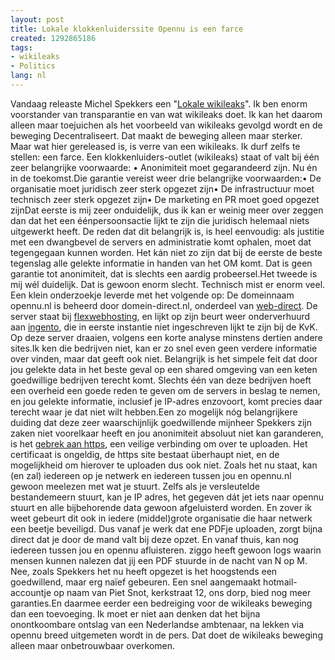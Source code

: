 ```yaml
---
layout: post
title: Lokale klokkenluiderssite Opennu is een farce
created: 1292865186
tags:
- wikileaks
- Politics
lang: nl
---
```

Vandaag releaste Michel Spekkers een "[Lokale wikileaks](http://opennu.nl)". Ik ben enorm voorstander van transparantie en van wat wikileaks doet. Ik kan het daarom alleen maar toejuichen als het voorbeeld van wikileaks gevolgd wordt en de beweging Decentraliseert. Dat maakt de beweging alleen maar sterker. Maar wat hier gereleased is, is verre van een wikileaks. Ik durf zelfs te stellen: een farce. Een klokkenluiders-outlet (wikileaks) staat of valt bij één zeer belangrijke voorwaarde: • Anonimiteit moet gegarandeerd zijn. Nu én in de toekomst.Die garantie vereist weer drie belangrijke voorwaarden:• De organisatie moet juridisch zeer sterk opgezet zijn• De infrastructuur moet technisch zeer sterk opgezet zijn• De marketing en PR moet goed opgezet zijnDat eerste is mij zeer onduidelijk, dus ik kan er weinig meer over zeggen dan dat het een éénpersoonsactie lijkt te zijn die juridisch helemaal niets uitgewerkt heeft. De reden dat dit belangrijk is, is heel eenvoudig: als justitie met een dwangbevel de servers en administratie komt ophalen, moet dat tegengegaan kunnen worden. Het kán niet zo zijn dat bij de eerste de beste tegenslag alle gelekte informatie in handen van het OM komt. Dat is geen garantie tot anonimiteit, dat is slechts een aardig probeersel.Het tweede is mij wél duidelijk. Dat is gewoon enorm slecht. Technisch mist er enorm veel. Een klein onderzoekje leverde met het volgende op: De domeinnaam opennu.nl is beheerd door domein-direct.nl, onderdeel van [web-direct](http://www.openkvk.nl/17153162). De server staat bij [flexwebhosting](http://www.openkvk.nl/17153162), en lijkt op zijn beurt weer onderverhuurd aan [ingento](http://ingento.nl/), die in eerste instantie niet ingeschreven lijkt te zijn bij de KvK. Op deze server draaien, volgens een korte analyse minstens dertien andere sites.Ik ken die bedrijven niet, kan er zo snel even geen verdere informatie over vinden, maar dat geeft ook niet. Belangrijk is het simpele feit dat door jou gelekte data in het beste geval op een shared omgeving van een keten goedwillige bedrijven terecht komt. Slechts één van deze bedrijven hoeft een overheid een goede reden te geven om de servers in beslag te nemen, en jou gelekte informatie, inclusief je IP-adres enzovoort, komt precies daar terecht waar je dat niet wilt hebben.Een zo mogelijk nóg belangrijkere duiding dat deze zeer waarschijnlijk goedwillende mijnheer Spekkers zijn zaken niet voorelkaar heeft en jou anonimiteit absoluut niet kan garanderen, is het [gebrek aan https](https://opennu.nl/), een veilige verbinding om over te uploaden. Het certificaat is ongeldig, de https site bestaat überhaupt niet, en de mogelijkheid om hierover te uploaden dus ook niet. Zoals het nu staat, kan  (en zal) iedereen op je netwerk en iedereen tussen jou en opennu.nl gewoon meelezen met wat je stuurt. Zelfs als je versleutelde bestandemeern stuurt, kan je IP adres, het gegeven dát jet iets naar opennu stuurt en alle bijbehorende data gewoon afgeluisterd worden. En zover ik weet gebeurt dit ook in iedere (middel)grote organisatie die haar netwerk een beetje beveiligd. Dus vanaf je werk dat ene PDFje uploaden, zorgt bijna direct dat je door de mand valt bij deze opzet. En vanaf thuis, kan nog iedereen tussen jou en opennu afluisteren. ziggo heeft gewoon logs waarin mensen kunnen nalezen dat jij een PDF stuurde in de nacht van N op M. Nee, zoals Spekkers het nu heeft opgezet is het hoogstends een goedwillend, maar erg naïef gebeuren. Een snel aangemaakt hotmail-accountje op naam van Piet Snot, kerkstraat 12, ons dorp, bied nog meer garanties.En daarmee eerder een bedreiging voor de wikileaks beweging dan een toevoeging. Ik moet er niet aan denken dat het bijna onontkoombare ontslag van een Nederlandse ambtenaar, na lekken via opennu breed uitgemeten wordt in de pers. Dat doet de wikileaks beweging alleen maar onbetrouwbaar overkomen. 
